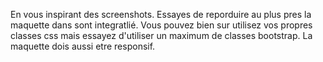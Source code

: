 En vous inspirant des screenshots. Essayes de reporduire au plus pres la maquette dans sont integratlié. Vous pouvez bien sur utilisez vos propres classes css mais essayez d'utiliser un maximum de classes bootstrap. La maquette dois aussi etre responsif.